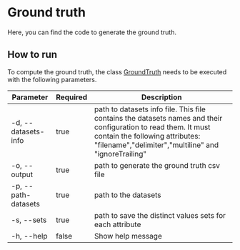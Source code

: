 # Ground truth

Here, you can find the code to generate the ground truth.

## How to run

To compute the ground truth, the class [GroundTruth](https://github.com/dtim-upc/NextiaJD/blob/1.0/groundTruth/src/main/scala/GroundTruth.scala) needs to be executed with the following parameters.

| Parameter           | Required | Description                                                                                                                                                                                               |
|---------------------|----------|-----------------------------------------------------------------------------------------------------------------------------------------------------------------------------------------------------------|
| -d, --datasets-info | true     | path to datasets info file. This file contains the datasets names and their configuration to read them. It must contain the following attributes: "filename","delimiter","multiline" and "ignoreTrailing" |
| -o, --output        | true     | path to generate the ground truth csv file                                                                                                                                                                |
| -p, --path-datasets | true     | path to the datasets                                                                                                                                                                                      |
| -s, --sets          | true     | path to save the distinct values sets for each attribute                                                                                                                                                  |
| -h, --help          | false    | Show help message                                                                                                                                                                                         |

